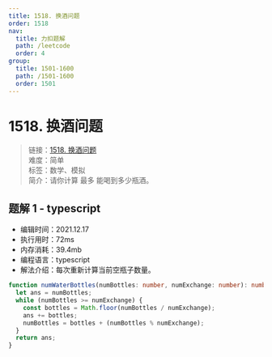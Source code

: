 ```yaml
---
title: 1518. 换酒问题
order: 1518
nav:
  title: 力扣题解
  path: /leetcode
  order: 4
group:
  title: 1501-1600
  path: /1501-1600
  order: 1501
---
```


# 1518. 换酒问题

> 链接：[1518. 换酒问题](https://leetcode-cn.com/problems/water-bottles/)  
> 难度：简单  
> 标签：数学、模拟  
> 简介：请你计算 最多 能喝到多少瓶酒。

## 题解 1 - typescript

- 编辑时间：2021.12.17
- 执行用时：72ms
- 内存消耗：39.4mb
- 编程语言：typescript
- 解法介绍：每次重新计算当前空瓶子数量。

```typescript
function numWaterBottles(numBottles: number, numExchange: number): number {
  let ans = numBottles;
  while (numBottles >= numExchange) {
    const bottles = Math.floor(numBottles / numExchange);
    ans += bottles;
    numBottles = bottles + (numBottles % numExchange);
  }
  return ans;
}
```
